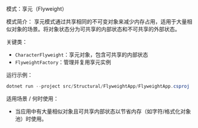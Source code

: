 模式：享元（Flyweight）

模式简介：
享元模式通过共享相同的不可变对象来减少内存占用，适用于大量相似对象的场景。将对象状态分为可共享的内部状态和不可共享的外部状态。

关键类：
- `CharacterFlyweight`：享元对象，包含可共享的内部状态
- `FlyweightFactory`：管理并复用享元实例

运行示例：
```powershell
dotnet run --project src/Structural/FlyweightApp/FlyweightApp.csproj
```

适用场景 / 何时使用：
- 当应用中有大量相似对象且可共享内部状态以节省内存（如字符/格式化对象池）时使用。